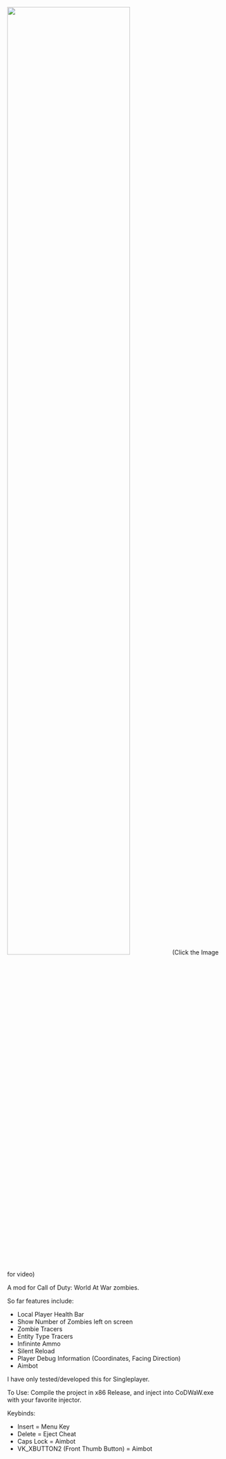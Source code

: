 [<img src="https://img.youtube.com/vi/M2EvaEc1Dms/maxresdefault.jpg" width="75%">](https://youtu.be/M2EvaEc1Dms)
(Click the Image for video)

A mod for Call of Duty: World At War zombies. 

So far features include:
- Local Player Health Bar
- Show Number of Zombies left on screen
- Zombie Tracers
- Entity Type Tracers
- Infininte Ammo
- Silent Reload
- Player Debug Information (Coordinates, Facing Direction)
- Aimbot 

I have only tested/developed this for Singleplayer. 

To Use:
Compile the project in x86 Release, and inject into CoDWaW.exe with your favorite injector.

Keybinds:
- Insert = Menu Key
- Delete = Eject Cheat
- Caps Lock = Aimbot
- VK_XBUTTON2 (Front Thumb Button) = Aimbot
